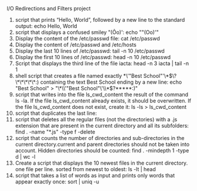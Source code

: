 I/O Redirections and Filters project
1. script that prints “Hello, World”, followed by a new line to the standard output: echo Hello, World
2. script that displays a confused smiley "(Ôo)': echo "\"(Oo)'"
3. Display the content of the /etc/passwd file: cat /etc/passwd
4. Display the content of /etc/passwd and /etc/hosts
5. Display the last 10 lines of /etc/passwd: tail -n 10 /etc/passwd
6. Display the first 10 lines of /etc/passwd: head -n 10 /etc/passwd
7. Script that displays the third line of the file iacta: head -n 3 iacta | tail -n 1
8. shell script that creates a file named exactly \*\\'"Best School"\'\\*$\?\*\*\*\*\*:) containing the text Best School ending by a new line: echo "Best School" > "\*\\'"Best School"\'\\*$\?\*\*\*\*\*:)"
9. script that writes into the file ls_cwd_content the result of the command ls -la. If the file ls_cwd_content already exists, it should be overwritten. If the file ls_cwd_content does not exist, create it: ls -ls > ls_cwd_content
10. script that duplicates the last line:
11. script that deletes all the regular files (not the directories) with a .js extension that are present in the current directory and all its subfolders: find . -name "*.js" -type f -delete
12. script that counts the number of directories and sub-directories in the current directory.current and parent directories should not be taken into account. Hidden directories should be counted: find . -mindepth 1 -type d | wc -l
13. Create a script that displays the 10 newest files in the current directory. one file per line. sorted from newest to oldest: ls -lt | head
14. script that takes a list of words as input and prints only words that appear exactly once: sort | uniq -u
